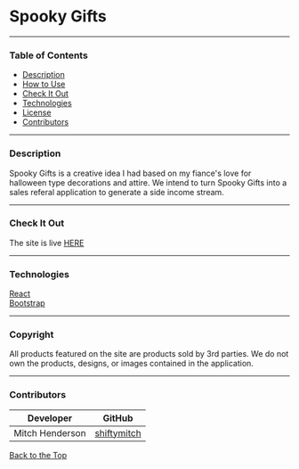 # Spooky Gifts

<!-- ![app screenshot](./public/img/LiveApp_ScreenShot.png) -->

---

### Table of Contents

- [Description](#description)
- [How to Use](#how-to-use)
- [Check It Out](#check-it-out)
- [Technologies](#technologies)
- [License](#license)
- [Contributors](#contributors)

---

### Description

Spooky Gifts is a creative idea I had based on my fiance's love for halloween type decorations and attire. We intend to turn Spooky Gifts into a sales referal application to generate a side income stream.

---

### Check It Out

The site is live [HERE](https://spooky.gifts/)

---

### Technologies

[React](https://reactjs.org/)\
[Bootstrap](https://getbootstrap.com/)

---

### Copyright

All products featured on the site are products sold by 3rd parties. We do not own the products, designs, or images contained in the application.

---

### Contributors

| Developer | GitHub |
| ------ | ------ |
| Mitch Henderson | [shiftymitch](https://github.com/shiftymitch) |

[Back to the Top](#project-name)
